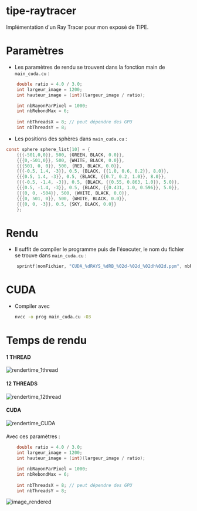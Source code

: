 # tipe-raytracer
Implémentation d'un Ray Tracer pour mon exposé de TIPE.

# Paramètres
- Les paramètres de rendu se trouvent dans la fonction main de `main_cuda.cu` :

```C
    double ratio = 4.0 / 3.0;
    int largeur_image = 1200;
    int hauteur_image = (int)(largeur_image / ratio);

    int nbRayonParPixel = 1000;
    int nbRebondMax = 6;
    
    int nbThreadsX = 8; // peut dépendre des GPU
    int nbThreadsY = 8; 
```

- Les positions des sphères dans `main_cuda.cu` :

```C
const sphere sphere_list[10] = {
    {{{-501,0,0}}, 500, {GREEN, BLACK, 0.0}},                 
    {{{0,-501,0}}, 500, {WHITE, BLACK, 0.0}},                 
    {{{501, 0, 0}}, 500, {RED, BLACK, 0.0}},                  
    {{{-0.5, 1.4, -3}}, 0.5, {BLACK, {{1.0, 0.6, 0.2}}, 8.0}},   
    {{{0.5, 1.4, -3}}, 0.5, {BLACK, {{0.7, 0.2, 1.0}}, 8.0}},   
    {{{-0.5, -1.4, -3}}, 0.5, {BLACK, {{0.55, 0.863, 1.0}}, 5.0}},   
    {{{0.5, -1.4, -3}}, 0.5, {BLACK, {{0.431, 1.0, 0.596}}, 5.0}},   
    {{{0, 0, -504}}, 500, {WHITE, BLACK, 0.0}},               
    {{{0, 501, 0}}, 500, {WHITE, BLACK, 0.0}},                
    {{{0, 0, -3}}, 0.5, {SKY, BLACK, 0.0}}                    
    };
```

# Rendu
- Il suffit de compiler le programme puis de l'éxecuter, le nom du fichier se trouve dans `main_cuda.cu` :

```C
    sprintf(nomFichier, "CUDA_%dRAYS_%dRB_%02d-%02d_%02dh%02d.ppm", nbRayonParPixel, nbRebondMax-1, temps->tm_mday, temps->tm_mon + 1, temps->tm_hour, temps->tm_min);
```

# CUDA

- Compiler avec
  ```sh
  nvcc -o prog main_cuda.cu -O3
  ```

# Temps de rendu
#### 1 THREAD
![rendertime_1thread](https://i.ibb.co/WffpFp7/1-THREADS-render-time-norm.png)


#### 12 THREADS
![rendertime_12thread](https://i.ibb.co/WsfwrTr/12-THREADS-render-time-norm.png)


#### CUDA
![rendertime_CUDA](https://i.ibb.co/v1Mfs5H/CUDA-render-time-norm.png)


####
Avec ces paramètres : 
```C
    double ratio = 4.0 / 3.0;
    int largeur_image = 1200;
    int hauteur_image = (int)(largeur_image / ratio);

    int nbRayonParPixel = 1000;
    int nbRebondMax = 6;
    
    int nbThreadsX = 8; // peut dépendre des GPU
    int nbThreadsY = 8; 
```
![image_rendered](https://i.ibb.co/4NZSQrd/CUDA-1000-RAYS-5-RB-11-07-15h36.png)
